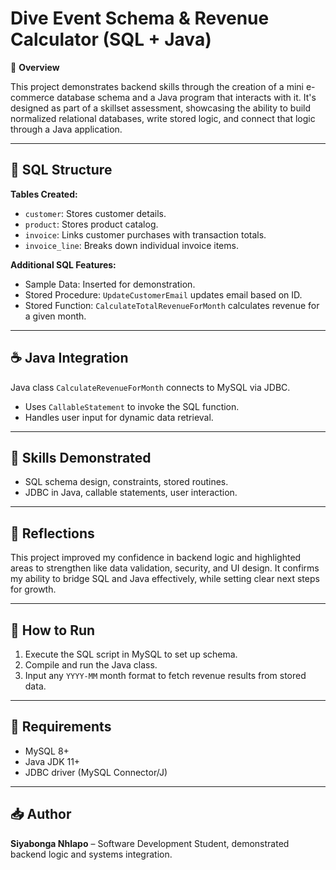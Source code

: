 # Dive Event Schema & Revenue Calculator (SQL + Java)

<p>📘 <strong>Overview</strong></p>

<p>This project demonstrates backend skills through the creation of a mini e-commerce database schema and a Java program that interacts with it. It's designed as part of a skillset assessment, showcasing the ability to build normalized relational databases, write stored logic, and connect that logic through a Java application.</p>

<hr>

<h2>🧱 SQL Structure</h2>

<p><strong>Tables Created:</strong></p>
<ul>
  <li><code>customer</code>: Stores customer details.</li>
  <li><code>product</code>: Stores product catalog.</li>
  <li><code>invoice</code>: Links customer purchases with transaction totals.</li>
  <li><code>invoice_line</code>: Breaks down individual invoice items.</li>
</ul>

<p><strong>Additional SQL Features:</strong></p>
<ul>
  <li>Sample Data: Inserted for demonstration.</li>
  <li>Stored Procedure: <code>UpdateCustomerEmail</code> updates email based on ID.</li>
  <li>Stored Function: <code>CalculateTotalRevenueForMonth</code> calculates revenue for a given month.</li>
</ul>

<hr>

<h2>☕ Java Integration</h2>

<p>Java class <code>CalculateRevenueForMonth</code> connects to MySQL via JDBC.</p>
<ul>
  <li>Uses <code>CallableStatement</code> to invoke the SQL function.</li>
  <li>Handles user input for dynamic data retrieval.</li>
</ul>

<hr>

<h2>🧠 Skills Demonstrated</h2>

<ul>
  <li>SQL schema design, constraints, stored routines.</li>
  <li>JDBC in Java, callable statements, user interaction.</li>
</ul>

<hr>

<h2>📌 Reflections</h2>

<p>This project improved my confidence in backend logic and highlighted areas to strengthen like data validation, security, and UI design. It confirms my ability to bridge SQL and Java effectively, while setting clear next steps for growth.</p>

<hr>

<h2>📂 How to Run</h2>

<ol>
  <li>Execute the SQL script in MySQL to set up schema.</li>
  <li>Compile and run the Java class.</li>
  <li>Input any <code>YYYY-MM</code> month format to fetch revenue results from stored data.</li>
</ol>

<hr>

<h2>🔧 Requirements</h2>

<ul>
  <li>MySQL 8+</li>
  <li>Java JDK 11+</li>
  <li>JDBC driver (MySQL Connector/J)</li>
</ul>

<hr>

<h2>📥 Author</h2>

<p><strong>Siyabonga Nhlapo</strong> – Software Development Student, demonstrated backend logic and systems integration.</p>
